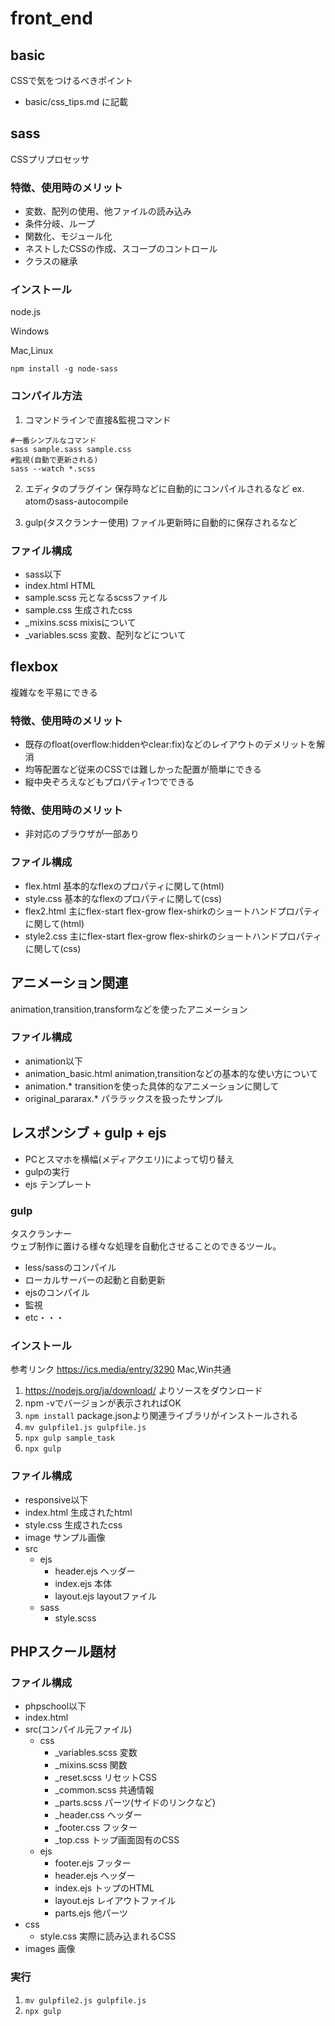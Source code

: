 # front_end


## basic
CSSで気をつけるべきポイント
- basic/css_tips.md に記載

## sass
CSSプリプロセッサ

### 特徴、使用時のメリット
- 変数、配列の使用、他ファイルの読み込み
- 条件分岐、ループ
- 関数化、モジュール化
- ネストしたCSSの作成、スコープのコントロール
- クラスの継承



### インストール
node.js

Windows


Mac,Linux

```
npm install -g node-sass

```

### コンパイル方法

1. コマンドラインで直接&監視コマンド
```
#一番シンプルなコマンド
sass sample.sass sample.css
#監視(自動で更新される)
sass --watch *.scss
```
2. エディタのプラグイン
保存時などに自動的にコンパイルされるなど
ex. atomのsass-autocompile

3. gulp(タスクランナー使用)
ファイル更新時に自動的に保存されるなど

### ファイル構成
- sass以下
- index.html HTML
- sample.scss 元となるscssファイル
- sample.css 生成されたcss
- _mixins.scss mixisについて
- _variables.scss 変数、配列などについて


## flexbox
複雑なを平易にできる

### 特徴、使用時のメリット
- 既存のfloat(overflow:hiddenやclear:fix)などのレイアウトのデメリットを解消
- 均等配置など従来のCSSでは難しかった配置が簡単にできる
- 縦中央ぞろえなどもプロパティ1つでできる

### 特徴、使用時のメリット
- 非対応のブラウザが一部あり

### ファイル構成
- flex.html 基本的なflexのプロパティに関して(html)
- style.css 基本的なflexのプロパティに関して(css)
- flex2.html 主にflex-start flex-grow flex-shirkのショートハンドプロパティに関して(html)
- style2.css 主にflex-start flex-grow flex-shirkのショートハンドプロパティに関して(css)

## アニメーション関連
animation,transition,transformなどを使ったアニメーション

### ファイル構成
- animation以下
- animation_basic.html animation,transitionなどの基本的な使い方について
- animation.* transitionを使った具体的なアニメーションに関して
- original_pararax.* パララックスを扱ったサンプル

## レスポンシブ + gulp + ejs
- PCとスマホを横幅(メディアクエリ)によって切り替え
- gulpの実行
- ejs テンプレート

### gulp

タスクランナー<br>
ウェブ制作に置ける様々な処理を自動化させることのできるツール。

- less/sassのコンパイル
- ローカルサーバーの起動と自動更新
- ejsのコンパイル
- 監視
- etc・・・

### インストール
参考リンク https://ics.media/entry/3290
Mac,Win共通
1. https://nodejs.org/ja/download/ よりソースをダウンロード
2. npm -vでバージョンが表示されればOK
3. ```npm install``` package.jsonより関連ライブラリがインストールされる
4. ```mv gulpfile1.js gulpfile.js```
5. ```npx gulp sample_task```
6. ```npx gulp```

### ファイル構成
- responsive以下
- index.html 生成されたhtml
- style.css  生成されたcss
- image サンプル画像
- src
  - ejs
    - header.ejs  ヘッダー
    - index.ejs   本体
    - layout.ejs  layoutファイル
  - sass
    - style.scss

## PHPスクール題材

### ファイル構成
- phpschool以下
- index.html
- src(コンパイル元ファイル)
  - css
      - _variables.scss 変数
      - _mixins.scss 関数
      - _reset.scss リセットCSS
      - _common.scss 共通情報  
      - _parts.scss パーツ(サイドのリンクなど)
      - _header.css ヘッダー    
      - _footer.css フッター
      - _top.css トップ画面固有のCSS
  - ejs
      - footer.ejs フッター
      - header.ejs ヘッダー
      - index.ejs トップのHTML
      - layout.ejs レイアウトファイル
      - parts.ejs 他パーツ
- css
  - style.css 実際に読み込まれるCSS 
- images 画像

### 実行
1. ```mv gulpfile2.js gulpfile.js```
3. ```npx gulp```
